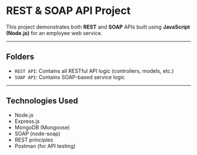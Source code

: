 # REST & SOAP API Project 

This project demonstrates both **REST** and **SOAP** APIs built using **JavaScript (Node.js)** for an employee web service.

---

## Folders

- `REST API`: Contains all RESTful API logic (controllers, models, etc.)
- `SOAP API`: Contains SOAP-based service logic

---

## Technologies Used

- Node.js
- Express.js
- MongoDB (Mongoose)
- SOAP (node-soap)
- REST principles
- Postman (for API testing)
